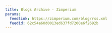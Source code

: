 ```yaml
---
title: Blogs Archive - Zimperium
params:
  feedlink: https://zimperium.com/blog/rss.xml
  feedid: 62c54a60d0013ed637fd7200e6f2692b
---
```

